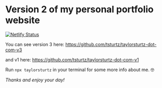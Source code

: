 # Version 2 of my personal portfolio website

[![Netlify Status](https://api.netlify.com/api/v1/badges/a1fed13a-2276-45ae-bb82-e3a4343137e7/deploy-status)](https://app.netlify.com/sites/youthful-neumann-53d5c9/deploys)

You can see version 3 here: https://github.com/tsturtz/taylorsturtz-dot-com-v3

and v1 here: https://github.com/tsturtz/taylorsturtz-dot-com-v1

Run `npx taylorsturtz` in your terminal for some more info about me. 🤓

_Thanks and enjoy your day!_
